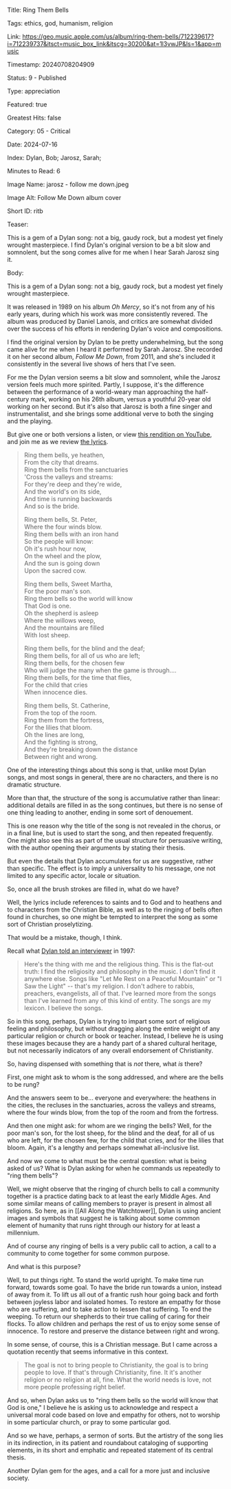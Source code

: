 Title:  Ring Them Bells

Tags:   ethics, god, humanism, religion

Link:   https://geo.music.apple.com/us/album/ring-them-bells/712239617?i=712239737&itsct=music_box_link&itscg=30200&at=1l3vwJP&ls=1&app=music

Timestamp: 20240708204909

Status: 9 - Published

Type:   appreciation

Featured: true

Greatest Hits: false

Category: 05 - Critical

Date:   2024-07-16

Index:  Dylan, Bob; Jarosz, Sarah; 

Minutes to Read: 6

Image Name: jarosz - follow me down.jpeg

Image Alt: Follow Me Down album cover

Short ID: ritb

Teaser:

This is a gem of a Dylan song: not a big, gaudy rock, but a modest yet finely wrought masterpiece.  I find Dylan's original version to be a bit slow and somnolent, but the song comes alive for me when I hear Sarah Jarosz sing it. 


Body:

This is a gem of a Dylan song: not a big, gaudy rock, but a modest yet finely wrought masterpiece. 

It was released in 1989 on his album *Oh Mercy*, so it's not from any of his early years, during which his work was more consistently revered. The album was produced by Daniel Lanois, and critics are somewhat divided over the success of his efforts in rendering Dylan's voice and compositions. 

I find the original version by Dylan to be pretty underwhelming, but the song came alive for me when I heard it performed by Sarah Jarosz. She recorded it on her second album, *Follow Me Down*, from 2011, and she's included it consistently in the several live shows of hers that I've seen. 

For me the Dylan version seems a bit slow and somnolent, while the Jarosz version feels much more spirited. Partly, I suppose, it's the difference between the performance of a world-weary man approaching the half-century mark, working on his 26th album, versus a youthful 20-year old working on her second. But it's also that Jarosz is both a fine singer and instrumentalist, and she brings some additional verve to both the singing and the playing.  

But give one or both versions a listen, or view [this rendition on YouTube](https://youtu.be/8avSGnZlnaY?si=CbuRhKlSUJGjcowI), and join me as we review [the lyrics](https://www.bobdylan.com/songs/ring-them-bells/). 

> Ring them bells, ye heathen,  
> From the city that dreams.  
> Ring them bells from the sanctuaries  
> 'Cross the valleys and streams:    
> For they're deep and they're wide,  
> And the world's on its side,  
> And time is running backwards  
> And so is the bride.  
>   
> Ring them bells, St. Peter,  
> Where the four winds blow.  
> Ring them bells with an iron hand  
> So the people will know:  
> Oh it's rush hour now,  
> On the wheel and the plow,  
> And the sun is going down  
> Upon the sacred cow.  
>   
> Ring them bells, Sweet Martha,  
> For the poor man's son.  
> Ring them bells so the world will know  
> That God is one.  
> Oh the shepherd is asleep  
> Where the willows weep,  
> And the mountains are filled  
> With lost sheep.  
>   
> Ring them bells, for the blind and the deaf;  
> Ring them bells, for all of us who are left;  
> Ring them bells, for the chosen few  
> Who will judge the many when the game is through....  
> Ring them bells, for the time that flies,  
> For the child that cries  
> When innocence dies.  
>   
> Ring them bells, St. Catherine,  
> From the top of the room.  
> Ring them from the fortress,  
> For the lilies that bloom.  
> Oh the lines are long,  
> And the fighting is strong,  
> And they're breaking down the distance  
> Between right and wrong.

One of the interesting things about this song is that, unlike most Dylan songs, and most songs in general, there are no characters, and there is no dramatic structure. 

More than that, the structure of the song is accumulative rather than linear: additional details are filled in as the song continues, but there is no sense of one thing leading to another, ending in some sort of denouement. 

This is one reason why the title of the song is not revealed in the chorus, or in a final line, but is used to start the song, and then repeated frequently. One might also see this as part of the usual structure for persuasive writing, with the author opening their arguments by stating their thesis. 

But even the details that Dylan accumulates for us are suggestive, rather than specific. The effect is to imply a universality to his message, one not limited to any specific actor, locale or situation. 

So, once all the brush strokes are filled in, what do we have?

Well, the lyrics include references to saints and to God and to heathens and to characters from the Christian Bible, as well as to the ringing of bells often found in churches, so one might be tempted to interpret the song as some sort of Christian proselytizing. 

That would be a mistake, though, I think. 

Recall what [Dylan told an interviewer](https://www.newsweek.com/dylan-revisited-174056) in 1997:

> Here's the thing with me and the religious thing. This is the flat-out truth: I find the religiosity and philosophy in the music. I don't find it anywhere else. Songs like "Let Me Rest on a Peaceful Mountain" or "I Saw the Light" -- that's my religion. I don't adhere to rabbis, preachers, evangelists, all of that. I've learned more from the songs than I've learned from any of this kind of entity. The songs are my lexicon. I believe the songs.

So in this song, perhaps, Dylan is trying to impart some sort of religious feeling and philosophy, but without dragging along the entire weight of any particular religion or church or book or teacher. Instead, I believe he is using these images because they are a handy part of a shared cultural heritage, but not necessarily indicators of any overall endorsement of Christianity. 

So, having dispensed with something that is *not* there, what *is* there? 

First, one might ask to whom is the song addressed, and where are the bells to be rung?

And the answers seem to be... everyone and everywhere: the heathens in the cities, the recluses in the sanctuaries, across the valleys and streams, where the four winds blow, from the top of the room and from the fortress.  

And then one might ask: for whom are we ringing the bells? Well, for the poor man's son, for the lost sheep, for the blind and the deaf, for all of us who are left, for the chosen few, for the child that cries, and for the lilies that bloom. Again, it's a lengthy and perhaps somewhat all-inclusive list. 

And now we come to what must be the central question: what is being asked of us? What is Dylan asking for when he commands us repeatedly to "ring them bells"?

Well, we might observe that the ringing of church bells to call a community together is a practice dating back to at least the early Middle Ages. And some similar means of calling members to prayer is present in almost all religions. So here, as in [[All Along the Watchtower]], Dylan is using ancient images and symbols that suggest he is talking about some common element of humanity that runs right through our history for at least a millennium. 

And of course any ringing of bells is a very public call to action, a call to a community to come together for some common purpose. 

And what is this purpose?

Well, to put things right. To stand the world upright. To make time run forward, towards some goal. To have the bride run towards a union, instead of away from it. To lift us all out of a frantic rush hour going back and forth between joyless labor and isolated homes. To restore an empathy for those who are suffering, and to take action to lessen that suffering. To end the weeping. To return our shepherds to their true calling of caring for their flocks. To allow children and perhaps the rest of us to enjoy some sense of innocence. To restore and preserve the distance between right and wrong. 

In some sense, of course, this is a Christian message. But I came across a quotation recently that seems informative in this context. 

> The goal is not to bring people to Christianity, the goal is to bring people to love. If that's through Christianity, fine. It it's another religion or no religion at all, fine. What the world needs is love, not more people professing right belief. 

And so, when Dylan asks us to "ring them bells so the world will know that God is one," I believe he is asking us to acknowledge and respect a universal moral code based on love and empathy for others, not to worship in some particular church, or pray to some particular god.

And so we have, perhaps, a sermon of sorts. But the artistry of the song lies in its indirection, in its patient and roundabout cataloging of supporting elements, in its short and emphatic and repeated statement of its central thesis. 

Another Dylan gem for the ages, and a call for a more just and inclusive society.
